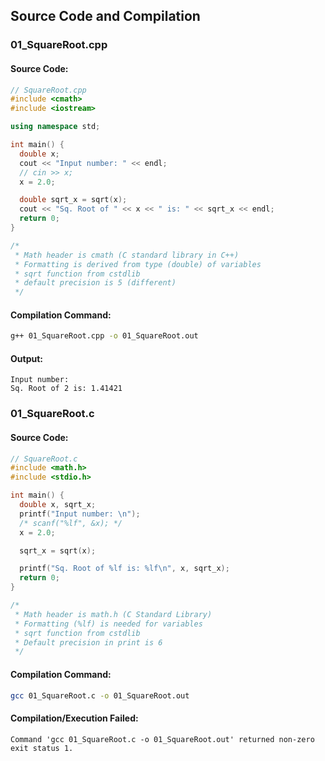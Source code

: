
## Source Code and Compilation

### 01_SquareRoot.cpp

#### Source Code:
```cpp
// SquareRoot.cpp
#include <cmath>
#include <iostream>

using namespace std;

int main() {
  double x;
  cout << "Input number: " << endl;
  // cin >> x;
  x = 2.0;

  double sqrt_x = sqrt(x);
  cout << "Sq. Root of " << x << " is: " << sqrt_x << endl;
  return 0;
}

/*
 * Math header is cmath (C standard library in C++)
 * Formatting is derived from type (double) of variables
 * sqrt function from cstdlib
 * default precision is 5 (different)
 */

```
#### Compilation Command:
```sh
g++ 01_SquareRoot.cpp -o 01_SquareRoot.out
```
#### Output:
```
Input number: 
Sq. Root of 2 is: 1.41421
```
### 01_SquareRoot.c

#### Source Code:
```cpp
// SquareRoot.c
#include <math.h>
#include <stdio.h>

int main() {
  double x, sqrt_x;
  printf("Input number: \n");
  /* scanf("%lf", &x); */
  x = 2.0;

  sqrt_x = sqrt(x);

  printf("Sq. Root of %lf is: %lf\n", x, sqrt_x);
  return 0;
}

/*
 * Math header is math.h (C Standard Library)
 * Formatting (%lf) is needed for variables
 * sqrt function from cstdlib
 * Default precision in print is 6
 */

```
#### Compilation Command:
```sh
gcc 01_SquareRoot.c -o 01_SquareRoot.out
```
#### Compilation/Execution Failed:
```Command 'gcc 01_SquareRoot.c -o 01_SquareRoot.out' returned non-zero exit status 1.```
